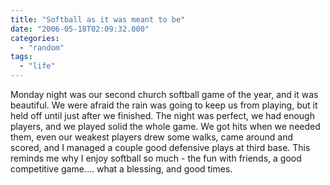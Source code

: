 ```yaml
---
title: "Softball as it was meant to be"
date: "2006-05-18T02:09:32.000"
categories: 
  - "random"
tags: 
  - "life"
---
```


Monday night was our second church softball game of the year, and it was beautiful. We were afraid the rain was going to keep us from playing, but it held off until just after we finished. The night was perfect, we had enough players, and we played solid the whole game. We got hits when we needed them, even our weakest players drew some walks, came around and scored, and I managed a couple good defensive plays at third base. This reminds me why I enjoy softball so much - the fun with friends, a good competitive game.... what a blessing, and good times.
